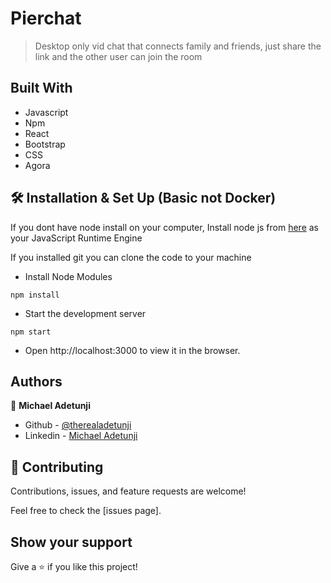 # Pierchat

> Desktop only vid chat that connects family and friends, just share the link and the other user can join the room
## Built With

- Javascript
- Npm
- React
- Bootstrap
- CSS
- Agora


## 🛠 Installation & Set Up (Basic not Docker)

If you dont have node install on your computer, Install node js from [here](https://nodejs.org/en) as your JavaScript Runtime Engine

If you installed git you can clone the code to your machine

- Install Node Modules

```
npm install
```

- Start the development server

```
npm start
```

- Open http://localhost:3000 to view it in the browser.


## Authors

👤 **Michael Adetunji**

- Github - [@therealadetunji](https://github.com/therealadetunji)
- Linkedin - [Michael Adetunji](https://www.linkedin.com/in/adetunji-michael/)


## 🤝 Contributing

Contributions, issues, and feature requests are welcome!

Feel free to check the [issues page].

## Show your support

Give a ⭐️ if you like this project!

